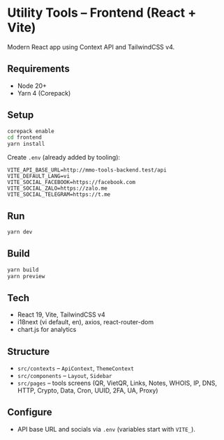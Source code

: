 # Utility Tools – Frontend (React + Vite)

Modern React app using Context API and TailwindCSS v4.

## Requirements

- Node 20+
- Yarn 4 (Corepack)

## Setup

```bash
corepack enable
cd frontend
yarn install
```

Create `.env` (already added by tooling):

```
VITE_API_BASE_URL=http://mmo-tools-backend.test/api
VITE_DEFAULT_LANG=vi
VITE_SOCIAL_FACEBOOK=https://facebook.com
VITE_SOCIAL_ZALO=https://zalo.me
VITE_SOCIAL_TELEGRAM=https://t.me
```

## Run

```bash
yarn dev
```

## Build

```bash
yarn build
yarn preview
```

## Tech

- React 19, Vite, TailwindCSS v4
- i18next (vi default, en), axios, react-router-dom
- chart.js for analytics

## Structure

- `src/contexts` – `ApiContext`, `ThemeContext`
- `src/components` – `Layout`, `Sidebar`
- `src/pages` – tools screens (QR, VietQR, Links, Notes, WHOIS, IP, DNS, HTTP, Crypto, Data, Cron, UUID, 2FA, UA, Proxy)

## Configure

- API base URL and socials via `.env` (variables start with `VITE_`).
